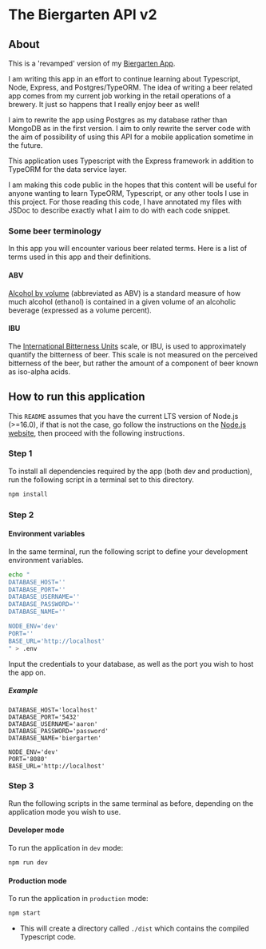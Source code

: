 # The Biergarten API v2

## About

This is a 'revamped' version of my [Biergarten App](https://github.com/aaronpo97/biergarten-app).

I am writing this app in an effort to continue learning about Typescript, Node, Express, and Postgres/TypeORM. The idea of writing a beer related app comes from my current job working in the retail operations of a brewery. It just so happens that I really enjoy beer as well!

I aim to rewrite the app using Postgres as my database rather than MongoDB as in the first version. I aim to only rewrite the server code with the aim of possibility of using this API for a mobile application sometime in the future.

This application uses Typescript with the Express framework in addition to TypeORM for the data service layer.

I am making this code public in the hopes that this content will be useful for anyone wanting to learn TypeORM, Typescript, or any other tools I use in this project. For those reading this code, I have annotated my files with JSDoc to describe exactly what I aim to do with each code snippet.

### Some beer terminology

In this app you will encounter various beer related terms. Here is a list of terms used in this app and their definitions.

#### ABV

[Alcohol by volume](https://en.wikipedia.org/wiki/Alcohol_by_volume) (abbreviated as ABV) is a standard measure of how much alcohol (ethanol) is contained in a given volume of an alcoholic beverage (expressed as a volume percent).

#### IBU

The [International Bitterness Units](https://en.wikipedia.org/wiki/Beer_measurement#Bitterness) scale, or IBU, is used to approximately quantify the bitterness of beer. This scale is not measured on the perceived bitterness of the beer, but rather the amount of a component of beer known as iso-alpha acids.

## How to run this application

This `README` assumes that you have the current LTS version of Node.js (>=16.0), if that is not the case, go follow the instructions on the [Node.js website](https://nodejs.org/en/), then proceed with the following instructions.

### Step 1

To install all dependencies required by the app (both dev and production), run the following script in a terminal set to this directory.

```bash
npm install
```

### Step 2

#### Environment variables

In the same terminal, run the following script to define your development environment variables.

```bash
echo "
DATABASE_HOST=''
DATABASE_PORT=''
DATABASE_USERNAME=''
DATABASE_PASSWORD=''
DATABASE_NAME=''

NODE_ENV='dev'
PORT=''
BASE_URL='http://localhost'
" > .env
```

Input the credentials to your database, as well as the port you wish to host the app on.

##### Example

```env
DATABASE_HOST='localhost'
DATABASE_PORT='5432'
DATABASE_USERNAME='aaron'
DATABASE_PASSWORD='password'
DATABASE_NAME='biergarten'

NODE_ENV='dev'
PORT='8080'
BASE_URL='http://localhost'
```

### Step 3

Run the following scripts in the same terminal as before, depending on the application mode you wish to use.

#### Developer mode

To run the application in `dev` mode:

```bash
npm run dev
```

#### Production mode

To run the application in `production` mode:

```bash
npm start
```

- This will create a directory called `./dist` which contains the compiled Typescript code.

